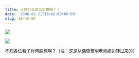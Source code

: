 ```yaml
---
title: 让你们见识见识饼图！！
date: '2006-02-21T18:42:00+08:00'
slug: 18-42-00
---
```


![](https://db.yihui.name/hexun/b_0E3BA57DB6FF0AA6.jpg)

![](https://db.yihui.name/hexun/b_64B282A429103A55.jpg)

不知各位看了作何感想啊？（注：这是从偶像曹明老师那边[转过来的](http://stat.smmu.edu.cn/STONE/graphenjoy.htm)）
